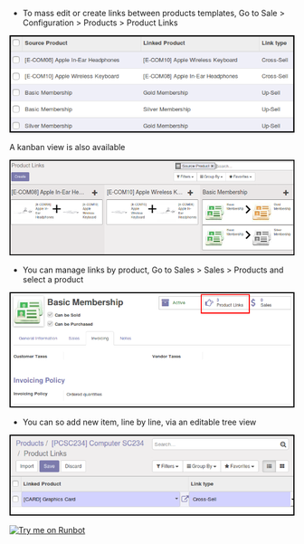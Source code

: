 - To mass edit or create links between products templates, Go to Sale \>
  Configuration \> Products \> Product Links

![](/product_template_multi_link/static/description/product_template_link_tree.png)

A kanban view is also available

![](/product_template_multi_link/static/description/product_template_link_kanban.png)

- You can manage links by product, Go to Sales \> Sales \> Products and
  select a product

![](/product_template_multi_link/static/description/product_template_form.png)

- You can so add new item, line by line, via an editable tree view

![](/product_template_multi_link/static/description/product_template_link_tree_edit.png)

[![Try me on Runbot](https://odoo-community.org/website/image/ir.attachment/5784_f2813bd/datas)](https://runbot.odoo-community.org/runbot/113/14.0)

